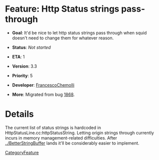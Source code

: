 # Feature: Http Status strings pass-through

  - **Goal**: It'd be nice to let http status strings pass through when
    squid doesn't need to change them for whatever reason.

  - **Status**: *Not started*

<!-- end list -->

  - **ETA**: 1

  - **Version**: 3.3

  - **Priority**: 5

  - **Developer**:
    [FrancescoChemolli](/FrancescoChemolli#)

  - **More**: Migrated from bug
    [1868](https://bugs.squid-cache.org/show_bug.cgi?id=1868#).

# Details

The current list of status strings is hardcoded in
HttpStatusLine.cc:httpStatusString. Letting origin strings through
currently incurs in memory management-related difficulties. After
[../BetterStringBuffer](/Features/BetterStringBuffer#)
lands it'll be considerably easier to implement.

[CategoryFeature](/CategoryFeature#)
